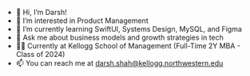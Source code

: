 - 👋 Hi, I’m Darsh! 
- 👀 I’m interested in Product Management
- 🌱 I’m currently learning SwiftUI, Systems Design, MySQL, and Figma
- 💬 Ask me about business models and growth strategies in tech
- 👨‍🎓 Currently at Kellogg School of Management (Full-Time 2Y MBA - Class of 2024) 
- 📫 You can reach me at darsh.shah@kellogg.northwestern.edu

<!---
darshshah981/darshshah981 is a ✨ special ✨ repository because its `README.md` (this file) appears on your GitHub profile.
You can click the Preview link to take a look at your changes.
--->
